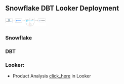 ## Snowflake DBT Looker Deployment

<img src="snowflake_dbt_Looker.png" width="128"/>


### Snowflake



### DBT



### Looker:
- Product Analysis [click_here](https://lookerstudio.google.com/reporting/df93d4f9-ef3e-45fe-86a5-470c69b697e0) in Looker
